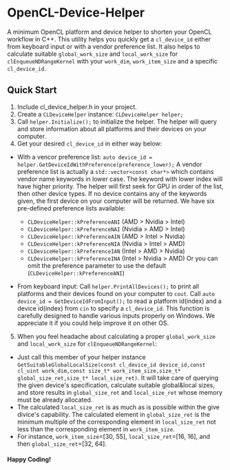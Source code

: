 # OpenCL-Device-Helper
A minimum OpenCL platform and device helper to shorten your OpenCL workflow in C++.
This utility helps you quickly get a `cl_device_id` either from keyboard input or with a vendor preference list. It also helps to calculate suitable `global_work_size` and `local_work_size` for `clEnqueueNDRangeKernel` with your `work_dim`, `work_item_size` and a specific `cl_device_id`.

## Quick Start
1. Include cl_device_helper.h in your project.
2. Create a `CLDeviceHelper` instance: `CLDeviceHelper helper;`
3. Call `helper.Initialize();` to initialize the helper. The helper will query and store information about all platforms and their devices on your computer.
4. Get your desired `cl_device_id` in either way below:
  - With a vencor preference list: `auto device_id = helper.GetDeviceIdWithPreference(preference_lower);`
    A vendor preference list is actually a `std::vector<const char*>` which contains vendor name keywords in lower case. The keyword with lower index will have higher priority. The helper will first seek for GPU in order of the list, then other device types. If no device contains any of the keywords given, the first device on your computer will be returned.
    We have six pre-defined preference lists available:
    - `CLDeviceHelper::kPreferenceANI` (AMD > Nvidia > Intel)
    - `CLDeviceHelper::kPreferenceNAI` (Nvidia > AMD > Intel)
    - `CLDeviceHelper::kPreferenceAIN` (AMD > Intel > Nvidia)
    - `CLDeviceHelper::kPreferenceNIA` (Nvidia > Intel > AMD)
    - `CLDeviceHelper::kPreferenceIAN` (Intel > AMD > Nvidia)
    - `CLDeviceHelper::kPreferenceINA` (Intel > Nvidia > AMD)
    Or you can omit the preference parameter to use the default (`CLDeviceHelper::kPreferenceANI`)
    
  - From keyboard input:
    Call `helper.PrintAllDevices();` to print all platforms and their devices found on your computer to `cout`.
    Call `auto device_id = GetDeviceIdFromInput();` to read a platform id(index) and a device id(index) from `cin` to specify a `cl_device_id`. This function is carefully designed to handle various inputs properly on Windows. We appreciate it if you could help improve it on other OS.

5. When you feel headache about calculating a proper `global_work_size` and `local_work_size` for `clEnqueueNDRangeKernel`:
  - Just call this member of your helper instance `GetSuitableGlobalLocalSize(const cl_device_id device_id,const cl_uint work_dim,const size_t* work_item_size,size_t* global_size_ret,size_t* local_size_ret)`. It will take care of querying the given device's specification, calculate suitable global&local sizes, and store results in `global_size_ret` and `local_size_ret` whose memory must be already allocated.
  - The calculated `local_size_ret` is as much as is possible within the give divice's capability. The calculated element in `global_size_ret` is the minimum multiple of the corresponding element in `local_size_ret` not less than the corresponding element in `work_item_size`.
  - For instance, `work_item_size`=[30, 55], `local_size_ret`=[16, 16], and then `global_size_ret`=[32, 64].
 
 
#### Happy Coding!
